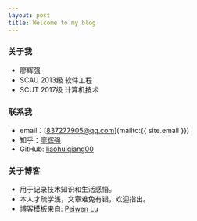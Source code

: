 ```yaml
---
layout: post
title: Welcome to my blog
---
```


### 关于我
* 廖辉强
* SCAU 2013级 软件工程
* SCUT 2017级 计算机技术

### 联系我
* email：[837277905@qq.com](mailto:{{ site.email }})
* 知乎：[廖辉强](http://www.zhihu.com/people/liaohuiqiang00)
* GitHub: [liaohuiqiang00](http://www.github.com/liaohuiqiang00)

### 关于博客   
* 用于记录技术知识和生活感悟。
* 本人才疏学浅，文章难免有错，欢迎指出。
* 博客模板来自: [Peiwen Lu](https://github.com/P233/3-Jekyll)
